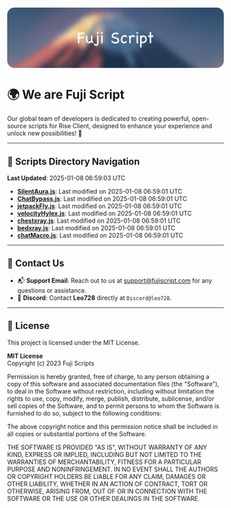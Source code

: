 ![Banner](.github/b.webp)

# 🌍 **We are Fuji Script**

Our global team of developers is dedicated to creating powerful, open-source scripts for Rise Client, designed to enhance your experience and unlock new possibilities! 🌟

---
<!-- SCRIPTS_NAVIGATION_START -->
## 📂 **Scripts Directory Navigation**

**Last Updated**: 2025-01-08 06:59:03 UTC

- **[SilentAura.js](scripts/SilentAura.js)**: Last modified on 2025-01-08 06:59:01 UTC
- **[ChatBypass.js](scripts/ChatBypass.js)**: Last modified on 2025-01-08 06:59:01 UTC
- **[jetpackFly.js](scripts/jetpackFly.js)**: Last modified on 2025-01-08 06:59:01 UTC
- **[velocityHylex.js](scripts/velocityHylex.js)**: Last modified on 2025-01-08 06:59:01 UTC
- **[chestxray.js](scripts/chestxray.js)**: Last modified on 2025-01-08 06:59:01 UTC
- **[bedxray.js](scripts/bedxray.js)**: Last modified on 2025-01-08 06:59:01 UTC
- **[chatMacro.js](scripts/chatMacro.js)**: Last modified on 2025-01-08 06:59:01 UTC

<!-- SCRIPTS_NAVIGATION_END -->

---

## 💬 **Contact Us**  
- 📬 **Support Email**: Reach out to us at [support@fujiscript.com](mailto:support@fujiscript.com) for any questions or assistance.  
- 💬 **Discord**: Contact **Leo728** directly at `Discord@leo728`.

---

## 📜 **License**

This project is licensed under the MIT License.  

**MIT License**  
Copyright (c) 2023 Fuji Scripts  

Permission is hereby granted, free of charge, to any person obtaining a copy of this software and associated documentation files (the "Software"), to deal in the Software without restriction, including without limitation the rights to use, copy, modify, merge, publish, distribute, sublicense, and/or sell copies of the Software, and to permit persons to whom the Software is furnished to do so, subject to the following conditions:  

The above copyright notice and this permission notice shall be included in all copies or substantial portions of the Software.  

THE SOFTWARE IS PROVIDED "AS IS", WITHOUT WARRANTY OF ANY KIND, EXPRESS OR IMPLIED, INCLUDING BUT NOT LIMITED TO THE WARRANTIES OF MERCHANTABILITY, FITNESS FOR A PARTICULAR PURPOSE AND NONINFRINGEMENT. IN NO EVENT SHALL THE AUTHORS OR COPYRIGHT HOLDERS BE LIABLE FOR ANY CLAIM, DAMAGES OR OTHER LIABILITY, WHETHER IN AN ACTION OF CONTRACT, TORT OR OTHERWISE, ARISING FROM, OUT OF OR IN CONNECTION WITH THE SOFTWARE OR THE USE OR OTHER DEALINGS IN THE SOFTWARE.  
